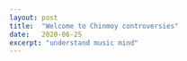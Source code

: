 ```yaml
---
layout: post
title:  "Welcome to Chinmoy controversies"
date:   2020-06-25
excerpt: "understand music mind"
---
```

